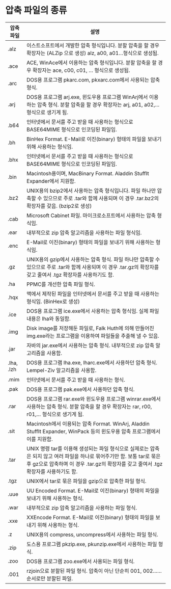 # 압축 파일의 종류
| 압축 파일  | 설명                                                                                         |
|------------|----------------------------------------------------------------------------------------------|
| .alz       | 이스트소프트에서 개발한 압축 형식입니다. 분할 압축을 할 경우 확장자는 (ALZip 으로 생성) alz, a00, a01…형식으로 생성됨. |
| .ace       | ACE, WinAce에서 이용하는 압축 형식입니다. 분할 압축을 할 경우 확장자는 ace, c00, c01, … 형식으로 생성됨.          |
| .arc       | DOS용 프로그램 pkarc.com, pkxarc.com에서 사용되는 압축 형식.                                        |
| .arj       | DOS용 프로그램 arj.exe, 윈도우용 프로그램 WinArj에서 이용하는 압축 형식. 분할 압축을 할 경우 확장자는 arj, a01, a02,… 형식으로 생기게 됨. |
| .b64       | 인터넷에서 문서를 주고 받을 때 사용하는 형식으로 BASE64MIME 형식으로 인코딩된 파일임.                     |
| .bh        | BinHex Format. E-Mail로 이진(binary) 형태의 파일을 보내기 위해 사용하는 형식임.                         |
| .bhx       | 인터넷에서 문서를 주고 받을 때 사용하는 형식으로 BASE64MIME 형식으로 인코딩된 파일임.                     |
| .bin       | Macintosh용이며, MacBinary Format. Aladdin StuffIt Expander에서 지원함.                               |
| .bz2       | UNIX용의 bzip2에서 사용하는 압축 형식입니다. 파일 하나만 압축할 수 있으므로 주로 .tar와 함께 사용되며 이 경우 .tar.bz2의 확장자를 갖음. (bzip2로 생성) |
| .cab       | Microsoft Cabinet 파일. 마이크로소프트에서 사용하는 압축 형식임.                                     |
| .ear       | 내부적으로 zip 압축 알고리즘을 사용하는 파일 형식임.                                            |
| .enc       | E-Mail로 이진(binary) 형태의 파일을 보내기 위해 사용하는 형식임.                                   |
| .gz        | UNIX용의 gzip에서 사용하는 압축 형식. 파일 하나만 압축할 수 있으므로 주로 .tar와 함께 사용되며 이 경우 .tar.gz의 확장자를 갖고 줄여서 .tgz 확장자를 사용하기도 함. |
| .ha        | PPMC를 개선한 압축 파일 형식.                                                               |
| .hqx       | 맥에서 제작된 파일을 인터넷에서 문서를 주고 받을 때 사용하는 형식임. (BinHex로 생성)                   |
| .ice       | DOS용 프로그램 ice.exe에서 사용하는 압축 형식임. 실제 파일 내용은 lha와 동일함.                          |
| .img       | Disk image를 저장해둔 파일로, Falk Huth에 의해 만들어진 img.exe라는 프로그램을 이용하여 파일들을 추출해 낼 수 있음. |
| .jar       | 자바의 jar.exe에서 사용하는 압축 형식. 내부적으로 zip 압축 알고리즘을 사용함.                          |
| .lha, .lzh | DOS용 프로그램 lha.exe, lharc.exe에서 사용하던 압축 형식. Lempel-Ziv 알고리즘을 사용함.                   |
| .mim       | 인터넷에서 문서를 주고 받을 때 사용하는 형식.                                                  |
| .pak       | DOS용 프로그램 pak.exe에서 사용하던 압축 형식.                                                  |
| .rar       | DOS용 프로그램 rar.exe와 윈도우용 프로그램 winrar.exe에서 사용하는 압축 형식. 분할 압축을 할 경우 확장자는 rar, r00, r01,… 형식으로 생기게 됨. |
| .sit       | Macintosh에서 이용되는 압축 Format. WinArj, Aladdin StuffIt Expander, WinPack 등의 윈도우용 압축 프로그램에서 이를 지원함. |
| .tar       | UNIX 명령 tar를 이용해 생성되는 파일 형식으로 실제로는 압축은 되지 않고 여러 파일을 하나로 묶어주기만 함. 보통 tar로 묶은 후 gz으로 압축하며 이 경우 .tar.gz의 확장자를 갖고 줄여서 .tgz 확장자를 사용하기도 함. |
| .tgz       | UNIX에서 tar로 묶은 파일을 gzip으로 압축한 파일 형식.                                          |
| .uue       | UU Encoded Format. E-Mail로 이진(binary) 형태의 파일을 보내기 위해 사용하는 형식.                   |
| .war       | 내부적으로 zip 압축 알고리즘을 사용하는 파일 형식.                                            |
| .xxe       | XXEncode Format. E-Mail로 이진(binary) 형태의 파일을 보내기 위해 사용하는 형식.                   |
| .z         | UNIX용의 compress, uncompress에서 사용하는 파일 형식.                                           |
| .zip       | 도스용 프로그램 pkzip.exe, pkunzip.exe에서 사용하는 파일 형식.                                   |
| .zoo       | DOS용 프로그램 zoo.exe에서 사용되는 파일 형식.                                                 |
| .001       | rzjoin으로 분할된 파일 형식. 압축이 아닌 단순히 001, 002…… 순서로만 분할된 파일.                   |
